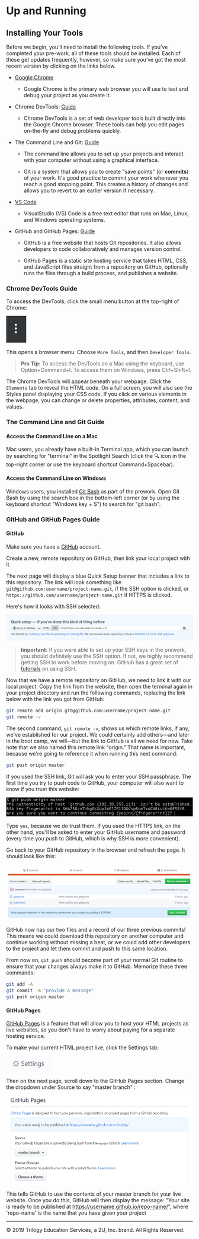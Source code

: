 # Up and Running

## Installing Your Tools

Before we begin, you’ll need to install the following tools. If you’ve completed your pre-work, all of these tools should be installed. Each of these get updates frequently, however, so make sure you’ve got the most recent version by clicking on the links below.

* [Google Chrome](https://www.google.com/chrome/)

    * Google Chrome is the primary web browser you will use to test and debug your project as you create it.

* Chrome DevTools: [Guide](../01-html/content/lesson-3-hero#introducing-chrome's-devtools)

    * Chrome DevTools is a set of web developer tools built directly into the Google Chrome browser. These tools can help you edit pages on-the-fly and debug problems quickly.

* The Command Line and Git: [Guide](#the-command-line-and-git-guide)

    * The command line allows you to set up your projects and interact with your computer without using a graphical interface.

    * Git is a system that allows you to create "save points" (or **commits**) of your work. It's good practice to commit your work whenever you reach a good stopping point. This creates a history of changes and allows you to revert to an earlier version if necessary.

* [VS Code](https://code.visualstudio.com/)

    * VisualStudio (VS) Code is a free text editor that runs on Mac, Linux, and Windows operating systems.    

* GitHub and GitHub Pages: [Guide](#github-and-github-pages-guide)

    * GitHub is a free website that hosts Git repositories. It also allows developers to code collaboratively and manages version control.

    * GitHub Pages is a static site hosting service that takes HTML, CSS, and JavaScript files straight from a repository on GitHub, optionally runs the files through a build process, and publishes a website. 

### Chrome DevTools Guide

To access the DevTools, click the small menu button at the top-right of Chrome:

![Menu button](../01-html/content/assets/step-3/700-hamburger-btn.png)

This opens a browser menu. Choose `More Tools`, and then `Developer Tools`.

> **Pro Tip:** To access the DevTools on a Mac using the keyboard, use Option+Command+I. To access them on Windows, press Ctrl+Shift+I.

The Chrome DevTools will appear beneath your webpage. Click the `Elements` tab to reveal the HTML code. On a full screen, you will also see the Styles panel displaying your CSS code. If you click on various elements in the webpage, you can change or delete properties, attributes, content, and values.

### The Command Line and Git Guide

#### Access the Command Line on a Mac
Mac users, you already have a built-in Terminal app, which you can launch by searching for "terminal" in the Spotlight Search (click the 🔍 icon in the top-right corner or use the keyboard shortcut Command+Spacebar).

#### Access the Command Line on Windows
Windows users, you installed [Git Bash](https://git-scm.com/downloads) as part of the prework. Open Git Bash by using the search box in the bottom-left corner (or by using the keyboard shortcut "Windows key + S") to search for "git bash".

### GitHub and GitHub Pages Guide

#### GitHub

Make sure you have a [GitHub](https://github.com/) account.

Create a new, remote repository on GitHub, then link your local project with it. 

The next page will display a blue Quick Setup banner that includes a link to this repository. The link will look something like `git@github.com:username/project-name.git`, if the SSH option is clicked, or `https://github.com/username/project-name.git` if HTTPS is clicked. 

Here's how it looks with SSH selected:

![copy repo](../01-html/content/assets/step-1/1200-github-copy.png)

> **Important:** If you were able to set up your SSH keys in the prework, you should definitely use the SSH option. If not, we highly recommend getting SSH to work before moving on. GitHub has a great set of [tutorials](https://help.github.com/en/articles/about-ssh) on using SSH.

Now that we have a remote repository on GitHub, we need to link it with our local project. Copy the link from the website, then open the terminal again in your project directory and run the following commands, replacing the link below with the link you got from GitHub:

```bash
git remote add origin git@github.com:username/project-name.git
git remote -v
```

The second command, `git remote -v`, shows us which remote links, if any, we've established for our project. We could certainly add others&mdash;and later in the boot camp, we will&mdash;but the link to GitHub is all we need for now. Take note that we also named this remote link "origin." That name is important, because we're going to reference it when running this next command:

```bash
git push origin master
```

If you used the SSH link, Git will ask you to enter your SSH passphrase. The first time you try to push code to GitHub, your computer will also want to know if you trust this website:

![ssh authenticity](../01-html/content/assets/step-1/1250-ssh-authenticity.png)

Type `yes`, because we do trust them. If you used the HTTPS link, on the other hand, you'll be asked to enter your GitHub username and password (every time you push to GitHub, which is why SSH is more convenient).

Go back to your GitHub repository in the browser and refresh the page. It should look like this:

![code pushed](../01-html/content/assets/step-1/1300-github-pushed.png)

GitHub now has our two files and a record of our three previous commits! This means we could download this repository on another computer and continue working without missing a beat, or we could add other developers to the project and let them commit and push to this same location. 

From now on, `git push` should become part of your normal Git routine to ensure that your changes always make it to GitHub. Memorize these three commands:

```bash
git add -A
git commit -m "provide a message"
git push origin master
```

#### GitHub Pages

[GitHub Pages](https://pages.github.com/) is a feature that will allow you to host your HTML projects as live websites, so you don't have to worry about paying for a separate hosting service. 

To make your current HTML project live, click the Settings tab:

![github settings](../01-html/content/assets/step-1/1400-github-settings.png)

Then on the next page, scroll down to the GitHub Pages section. Change the dropdown under Source to say "master branch"  :

![github pages](../01-html/content/assets/step-1/1500-github-pages.png)

This tells GitHub to use the contents of your master branch for your live website. Once you do this, GitHub will then display the message: "Your site is ready to be published at https://username.github.io/repo-name/", where 'repo-name' is the name that you have given your project 

---
© 2019 Trilogy Education Services, a 2U, Inc. brand. All Rights Reserved.

